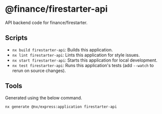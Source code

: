 # @finance/firestarter-api

API backend code for finance/firestarter.

## Scripts

* `nx build firestarter-api`: Builds this application.
* `nx lint firestarter-api`: Lints this application for style issues.
* `nx start firestarter-api`: Starts this application for local development.
* `nx test firestarter-api`: Runs this application's tests (add `--watch` to rerun on source changes).

## Tools

Generated using the below command.

```bash
nx generate @nx/express:application firestarter-api
```
